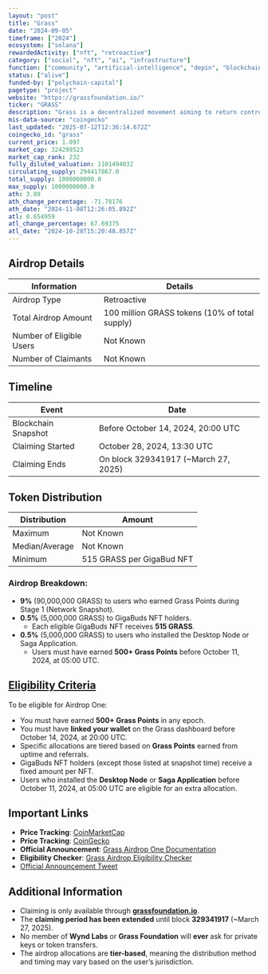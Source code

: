 ```yaml
---
layout: "post"
title: "Grass"
date: "2024-09-05"
timeframe: ["2024"]
ecosystem: ["solana"]
rewardedActivity: ["nft", "retroactive"]
category: ["social", "nft", "ai", "infrastructure"]
function: ["community", "artificial-intelligence", "depin", "blockchain"]
status: ["alive"]
funded-by: ["polychain-capital"]
pagetype: "project"
website: "https://grassfoundation.io/"
ticker: "GRASS"
description: "Grass is a decentralized movement aiming to return control of the internet to users by leveraging AI technologies."
mis-data-source: "coingecko"
last_updated: "2025-07-12T12:36:14.672Z"
coingecko_id: "grass"
current_price: 1.097
market_cap: 324299523
market_cap_rank: 232
fully_diluted_valuation: 1101494032
circulating_supply: 294417867.0
total_supply: 1000000000.0
max_supply: 1000000000.0
ath: 3.89
ath_change_percentage: -71.78176
ath_date: "2024-11-08T12:26:05.892Z"
atl: 0.654959
atl_change_percentage: 67.69375
atl_date: "2024-10-28T15:20:48.857Z"
---
```


## Airdrop Details

| Information              | Details                                        |
| ------------------------ | ---------------------------------------------- |
| Airdrop Type             | Retroactive                                    |
| Total Airdrop Amount     | 100 million GRASS tokens (10% of total supply) |
| Number of Eligible Users | Not Known                                      |
| Number of Claimants      | Not Known                                      |

## Timeline

| Event               | Date                                 |
| ------------------- | ------------------------------------ |
| Blockchain Snapshot | Before October 14, 2024, 20:00 UTC   |
| Claiming Started    | October 28, 2024, 13:30 UTC          |
| Claiming Ends       | On block 329341917 (~March 27, 2025) |

## Token Distribution

| Distribution   | Amount                    |
| -------------- | ------------------------- |
| Maximum        | Not Known                 |
| Median/Average | Not Known                 |
| Minimum        | 515 GRASS per GigaBud NFT |

### Airdrop Breakdown:

- **9%** (90,000,000 GRASS) to users who earned Grass Points during Stage 1 (Network Snapshot).
- **0.5%** (5,000,000 GRASS) to GigaBuds NFT holders.
  - Each eligible GigaBuds NFT receives **515 GRASS**.
- **0.5%** (5,000,000 GRASS) to users who installed the Desktop Node or Saga Application.
  - Users must have earned **500+ Grass Points** before October 11, 2024, at 05:00 UTC.

## [Eligibility Criteria](https://grass-foundation.gitbook.io/grass-docs/introduction/grass/grass-airdrop-one)

To be eligible for Airdrop One:

- You must have earned **500+ Grass Points** in any epoch.
- You must have **linked your wallet** on the Grass dashboard before October 14, 2024, at 20:00 UTC.
- Specific allocations are tiered based on **Grass Points** earned from uptime and referrals.
- GigaBuds NFT holders (except those listed at snapshot time) receive a fixed amount per NFT.
- Users who installed the **Desktop Node** or **Saga Application** before October 11, 2024, at 05:00 UTC are eligible for an extra allocation.

## Important Links

- **Price Tracking**: [CoinMarketCap](https://coinmarketcap.com/currencies/grass)
- **Price Tracking**: [CoinGecko](https://www.coingecko.com/en/coins/grass)
- **Official Announcement**: [Grass Airdrop One Documentation](https://grass-foundation.gitbook.io/grass-docs/introduction/grass/grass-airdrop-one)
- **Eligibility Checker**: [Grass Airdrop Eligibility Checker](https://grassfoundation.io/eligibility)
- [Official Announcement Tweet](https://x.com/getgrass_io/status/1831380995058073649?s=46)

## Additional Information

- Claiming is only available through **[grassfoundation.io](https://grassfoundation.io/claim)**.
- The **claiming period has been extended** until block **329341917** (~March 27, 2025).
- No member of **Wynd Labs** or **Grass Foundation** will **ever** ask for private keys or token transfers.
- The airdrop allocations are **tier-based**, meaning the distribution method and timing may vary based on the user’s jurisdiction.